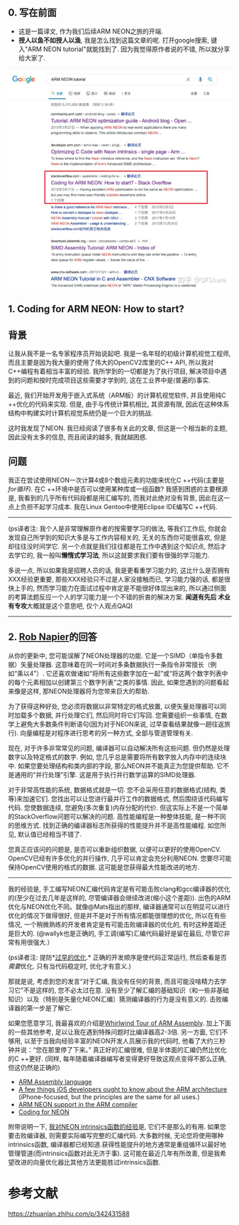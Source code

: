 



## 0. 写在前面

- 这是一篇译文, 作为我们后续ARM NEON之旅的开端.
- **授人以鱼不如授人以渔**, 我是怎么找到这篇文章的呢. 打开google搜索, 键入"ARM NEON tutorial"就能找到了. 因为我觉得原作者说的不错, 所以就分享给大家了.

![img](imgs/v2-c01acee99e35a8c221007f47852faae3_b.jpg)

## 1. Coding for ARM NEON: How to start?

## **背景**

让我从我不是一名专家程序员开始说起吧. 我是一名年轻的初级计算机视觉工程师, 而且主要是因为我大量的使用了伟大的OpenCV2库里的C++ API, 所以我对C++编程有着相当丰富的经验. 我所学到的一切都是为了执行项目, 解决项目中遇到的问题和按时完成项目这些需要才学到的, 这在工业界中是(普遍的)事实. 

最近, 我们开始开发用于嵌入式系统（ARM板）的计算机视觉软件, 并且使用纯C ++优化的代码来实现. 但是, 由于与传统计算机相比, 其资源有限, 因此在这种体系结构中构建实时计算机视觉系统仍是一个巨大的挑战.

这时我发现了NEON. 我已经阅读了很多有关此的文章, 但这是一个相当新的主题, 因此没有太多的信息, 而且阅读的越多, 我就越困惑.

## 问题

我正在尝试使用NEON一次计算4或8个数组元素的功能来优化C ++代码(主要是*for循环).* 在C ++环境中是否可以使用某种库或一组函数? 我感到困惑的主要根源是, 我看到的几乎所有代码段都是用汇编写的, 而我对此绝对没有背景, 因此在这一点上负担不起学习成本. 我在Linux Gentoo中使用Eclipse IDE编写C ++代码.

------

(ps译者注: 我个人是非常理解原作者的按需要学习的做法, 等我们工作后, 你就会发现自己所学到的知识大多是与工作内容相关的, 无关的东西你可能很喜欢, 但是却往往没时间学它. 另一个点就是我们往往都是在工作中遇到这个知识点, 然后才去学它的, 我一般叫**懒惰式学习法**, 所以这就要求我们要有很强的学习能力. 

多说一点, 所以如果我是招聘人员的话, 我是更看重学习能力的, 这比什么是否拥有XXX经验更重要, 那些XXX经验只不过是人家没接触而已, 学习能力强的话, 都是很快上手的, 然而学习能力在面试过程中肯定是不能很好体现出来的, 所以通过侧面的考算法题反应一个人的学习能力是一个不错的折衷的解决方案. **闻道有先后 术业有专攻**大概就是这个意思吧, 仅个人观点QAQ)

------

## 2. [Rob Napier](https://link.zhihu.com/?target=https%3A//stackoverflow.com/users/97337/rob-napier)的回答

从你的更新中, 您可能误解了NEON处理器的功能. 它是一个SIMD（单指令多数据）矢量处理器. 这意味着在同一时间对多条数据执行一条指令非常擅长（例如“乘以4”）. 它还喜欢做诸如“将所有这些数字加在一起”或“将这两个数字列表中的每个元素相加以创建第三个数字列表”之类的事情. 因此, 如果您遇到的问题看起来像是这样, 那NEON处理器将为您带来巨大的帮助.

为了获得这种好处, 您必须将数据以非常特定的格式放置, 以便矢量处理器可以同时加载多个数据, 并行处理它们, 然后同时将它们写回. 您需要组织一些事情, 在数学上避免大多数条件判断语句(因为对于NEON来说, 过早查看结果就像一趟往返旅行). 向量编程是对程序进行思考的另一种方式, 全部与管道管理有关.

现在, 对于许多非常常见的问题, 编译器可以自动解决所有这些问题. 但仍然是处理数字以及特定格式的数字. 例如, 您几乎总是需要将所有数字放入内存中的连续块中. 如果您要处理结构和类内部的字段, 那么NEON并不能真正为您提供帮助. 它不是通用的“并行处理”引擎. 这是用于执行并行数学运算的SIMD处理器.

对于非常高性能的系统, 数据格式就是一切. 您不会采用任意的数据格式(结构, 类等)来加速它们. 您找出可以让您进行最并行工作的数据格式, 然后围绕该代码编写代码. 您使数据连续, 您避免(多次重复)内存分配的代价. 但这实际上不是一个简单的StackOverflow问题可以解决的问题. 高性能编程是一种整体技能, 是一种不同的思维方式. 找到正确的编译器标志所获得的性能提升并不是高性能编程. 如您所见, 默认值已经相当不错了.

您真正应该问的问题是, 是否可以重新组织数据, 以便可以更好的使用OpenCV. OpenCV已经有许多优化的并行操作, 几乎可以肯定会充分利用NEON. 您要尽可能保持OpenCV使用的格式的数据. 这可能是您获得最大性能改进的地方.

------

我的经验是, 手工编写NEON汇编代码肯定是有可能击败clang和gcc编译器的优化的(至少在过去几年是这样的, 尽管编译器会继续改进(缩小这个差距)). 出色的ARM优化与NEON优化不同。就像@Mats指出的那样, 编译器通常可以在明显可以进行优化的情况下做得很好, 但是并不是对于所有情况都能很理想的优化, 所以在有些情况, 一个稍微熟练的开发者肯定是有可能击败编译器的优化的, 有时这种差距还是巨大的. (@wallyk也是正确的, 手工调(编写)汇编代码最好是留在最后, 尽管它非常有用很强大.）

(ps译者注: 提防*[过早的优化](https://link.zhihu.com/?target=https%3A//translate.googleusercontent.com/translate_c%3Fdepth%3D1%26hl%3Dzh-CN%26prev%3Dsearch%26pto%3Daue%26rurl%3Dtranslate.google.com.hk%26sl%3Den%26sp%3Dnmt4%26u%3Dhttps%3A//en.wikipedia.org/wiki/Program_optimization%26usg%3DALkJrhgII4ZjBSjT8hCDGFhQHWwmo3eqiQ%23When_to_optimize).* 正确的开发顺序是使代码正常运行, 然后查看是否*需要*优化. 只有当代码稳定时, 优化才有意义.)

那就是说, 考虑到您的发言“对于汇编, 我没有任何的背景, 而且可能没啥精力去学习它”不是这样的, 您不必太过在意. 没有至少了解汇编的基础知识（和一些非基础知识）以及（特别是矢量化NEON汇编）猜测编译器的行为是没有意义的. 击败编译器的第一步是了解它.

如果您愿意学习, 我最喜欢的介绍是[Whirlwind Tour of ARM Assembly](https://link.zhihu.com/?target=http%3A//www.coranac.com/tonc/text/asm.htm). 加上下面的一些其他参考, 足以让我在遇到特殊问题时比编译器高2-3倍. 另一方面, 它们不够用, 以至于当我向经验丰富的NEON开发人员展示我的代码时, 他看了大约三秒钟并说：“您在那里停了下来。” 真正好的汇编很难, 但是半体面的汇编仍然比优化的C ++更好. (同样, 每年随着编译器编写者变得更好导致这观点变得不那么正确, 但这仍然是正确的)

- [ARM Assembly language](https://link.zhihu.com/?target=http%3A//shervinemami.info/armAssembly.html)
- [A few things iOS developers ought to know about the ARM architecture](https://link.zhihu.com/?target=https%3A//wanderingcoder.net/2010/07/19/ought-arm/) (iPhone-focused, but the principles are the same for all uses.)
- [ARM NEON support in the ARM compiler](https://link.zhihu.com/?target=http%3A//www.arm.com/files/pdf/NEON_Support_in_the_ARM_Compiler.pdf)
- [Coding for NEON](https://link.zhihu.com/?target=http%3A//community.arm.com/groups/processors/blog/2010/03/17/coding-for-neon--part-1-load-and-stores)


附带说明一下, [我对NEON intrinsics函数的经验](https://link.zhihu.com/?target=https%3A//translate.googleusercontent.com/translate_c%3Fdepth%3D1%26hl%3Dzh-CN%26prev%3Dsearch%26pto%3Daue%26rurl%3Dtranslate.google.com.hk%26sl%3Den%26sp%3Dnmt4%26u%3Dhttps%3A//stackoverflow.com/questions/9828567/arm-neon-intrinsics-vs-hand-assembly/9829272%26usg%3DALkJrhjp22YSLgy24Z91TJIaltgl6rVlXg%239829272)是, 它们不是那么的有用. 如果您要击败编译器, 则需要实际编写完整的汇编代码. 大多数时候, 无论您将使用哪种intrinsics函数, 编译器都已经知道.获得性能提升的地方通常是重组循环以最好地管理管道(而intrinsics函数对此无济于事). 这可能在最近几年有所改善, 但是我希望改进的向量优化器比其他方法更能胜过intrinsics函数.

# 参考文献 #

https://zhuanlan.zhihu.com/p/342431588